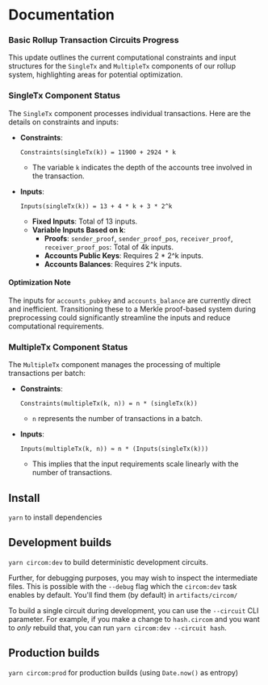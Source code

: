 # Documentation

### Basic Rollup Transaction Circuits Progress

This update outlines the current computational constraints and input structures for the `SingleTx` and `MultipleTx` components of our rollup system, highlighting areas for potential optimization.

### SingleTx Component Status

The `SingleTx` component processes individual transactions. Here are the details on constraints and inputs:

- **Constraints**:
  ~~~ 
  Constraints(singleTx(k)) = 11900 + 2924 * k 
  ~~~
    - The variable `k` indicates the depth of the accounts tree involved in the transaction.

- **Inputs**:
  ~~~
  Inputs(singleTx(k)) = 13 + 4 * k + 3 * 2^k
  ~~~
    - **Fixed Inputs**: Total of 13 inputs.
    - **Variable Inputs Based on k**:
      - **Proofs**: `sender_proof`, `sender_proof_pos`, `receiver_proof`, `receiver_proof_pos`: Total of 4k inputs.
      - **Accounts Public Keys**: Requires 2 * 2^k inputs.
      - **Accounts Balances**: Requires 2^k inputs.

#### Optimization Note

The inputs for `accounts_pubkey` and `accounts_balance` are currently direct and inefficient. Transitioning these to a Merkle proof-based system during preprocessing could significantly streamline the inputs and reduce computational requirements.

### MultipleTx Component Status

The `MultipleTx` component manages the processing of multiple transactions per batch:

- **Constraints**:
  ~~~
  Constraints(multipleTx(k, n)) = n * (singleTx(k))
  ~~~
    - `n` represents the number of transactions in a batch.

- **Inputs**:
  ~~~
  Inputs(multipleTx(k, n)) ≈ n * (Inputs(singleTx(k)))
  ~~~
    - This implies that the input requirements scale linearly with the number of transactions.



## Install

`yarn` to install dependencies

## Development builds

`yarn circom:dev` to build deterministic development circuits.

Further, for debugging purposes, you may wish to inspect the intermediate files. This is possible with the `--debug` flag which the `circom:dev` task enables by default. You'll find them (by default) in `artifacts/circom/`

To build a single circuit during development, you can use the `--circuit` CLI parameter. For example, if you make a change to `hash.circom` and you want to _only_ rebuild that, you can run `yarn circom:dev --circuit hash`.

## Production builds

`yarn circom:prod` for production builds (using `Date.now()` as entropy)
